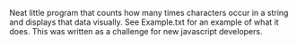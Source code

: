 Neat little program that counts how many times characters occur in a string and displays that data visually.  See Example.txt for an example of what it does.  This was written as a challenge for new javascript developers. 
